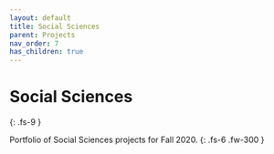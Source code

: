 ```yaml
---
layout: default
title: Social Sciences
parent: Projects
nav_order: 7
has_children: true
---
```

# **Social Sciences**
{: .fs-9 }

Portfolio of Social Sciences projects for Fall 2020. 
{: .fs-6 .fw-300 }
